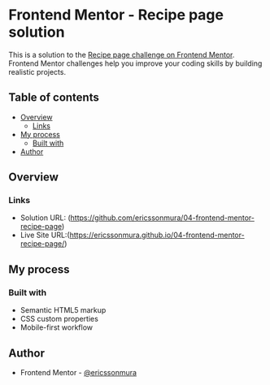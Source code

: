 # Frontend Mentor - Recipe page solution

This is a solution to the [Recipe page challenge on Frontend Mentor](https://www.frontendmentor.io/challenges/recipe-page-KiTsR8QQKm). Frontend Mentor challenges help you improve your coding skills by building realistic projects. 

## Table of contents

- [Overview](#overview)
  - [Links](#links)
- [My process](#my-process)
  - [Built with](#built-with)
- [Author](#author)

## Overview

### Links

- Solution URL: (https://github.com/ericssonmura/04-frontend-mentor-recipe-page)
- Live Site URL:(https://ericssonmura.github.io/04-frontend-mentor-recipe-page/)

## My process

### Built with

- Semantic HTML5 markup
- CSS custom properties
- Mobile-first workflow

## Author

- Frontend Mentor - [@ericssonmura](https://www.frontendmentor.io/profile/ericssonmura)


